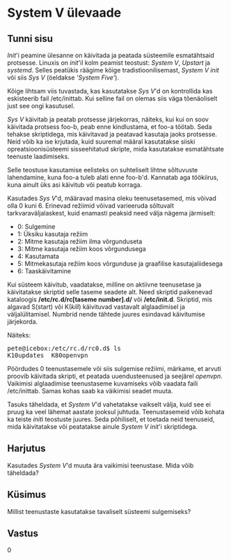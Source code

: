 ﻿# System V ülevaade

## Tunni sisu

*Init*'i peamine ülesanne on käivitada ja peatada süsteemile esmatähtsaid protsesse. Linuxis on *init*'il kolm peamist teostust: *System V*, *Upstart* ja *systemd*. Selles peatükis räägime kõige tradistioonilisemast, *System V init* või siis *Sys V* (öeldakse *'System Five'*).

Kõige lihtsam viis tuvastada, kas kasutatakse *Sys V*'d on kontrollida kas eskisteerib fail /etc/inittab. Kui selline fail on olemas siis väga tõenäoliselt just see ongi kasutusel. 

*Sys V* käivitab ja peatab protsesse järjekorras, näiteks, kui kui on soov käivitada protsess foo-b, peab enne kindlustama, et foo-a töötab. Seda tehakse skriptidega, mis käivitavad ja peatavad kasutaja jaoks protsesse. Neid võib ka ise krjutada, kuid suuremal määral kasutatakse siiski opreatsioonisüsteemi sisseehitatud skripte, mida kasutatakse esmatähtsate teenuste laadimiseks.

Selle teostuse kasutamise eelisteks on suhteliselt lihtne sõltuvuste lahendamine, kuna foo-a tuleb alati enne foo-b'd. Kannatab aga töökiirus, kuna ainult üks asi käivitub või peatub korraga.

Kasutades *Sys V*'d, määravad masina oleku teenusetasemed, mis võivad olla 0 kuni 6. Erinevad režiimid võivad varieeruda sõltuvalt tarkvaraväljalaskest, kuid enamasti peaksid need välja nägema järmiselt:

<ul>
<li>0: Sulgemine</li>
<li>1: Üksiku kasutaja režiim</li>
<li>2: Mitme kasutaja režiim ilma võrgunduseta</li>
<li>3: Mitme kasutaja režiim koos võrgundusega</li>
<li>4: Kasutamata</li>
<li>5: Mitmekasutaja režiim koos võrgunduse ja graafilise kasutajaliidesega</li>
<li>6: Taaskäivitamine</li>
</ul>

Kui süsteem käivitub, vaadatakse, milline on aktiivne teenusetase ja käivitatakse skriptid selle taseme seadete alt. Need skriptid paikenevad kataloogis <b>/etc/rc.d/rc[taseme number].d/</b> või <b>/etc/init.d</b>. Skriptid, mis algavad S(start) või K(*kill*) käivituvad vastavalt alglaadimisel ja väljalülitamisel. Numbrid nende tähtede juures esindavad käivitumise järjekorda.

Näiteks:

<pre>
pete@icebox:/etc/rc.d/rc0.d$ ls
K10updates  K80openvpn        
</pre>

Pöördudes 0 teenustasemele või siis sulgemise režiimi, märkame, et arvuti proovib käivitada skripti, et peatada uuendusteenused ja seejärel *openvpn*. Vaikimisi alglaadimise teenustaseme kuvamiseks võib vaadata faili /etc/inittab. Samas kohas saab ka väikimisi seadet muuta.

Tasuks täheldada, et *System V*'d vahetatakse vaikselt välja, kuid see ei pruug ka veel lähemat aastate jooksul juhtuda. Teenustasemeid võib kohata ka teiste *init*i teostuste juures. Seda põhiliselt, et toetada neid teenuseid, mida käivitatakse või peatatakse ainule *System V init*'i skriptidega.

## Harjutus

Kasutades *System V*'d muuta ära vaikimisi teenustase. Mida võib täheldada?

## Küsimus

Millist teenustaste kasutatakse tavaliselt süsteemi sulgemiseks?

## Vastus

0
